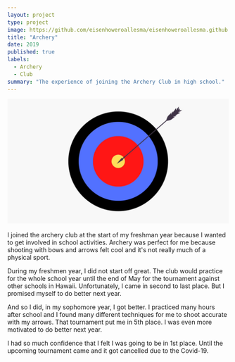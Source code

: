 ```yaml
---
layout: project
type: project
image: https://github.com/eisenhoweroallesma/eisenhoweroallesma.github.io/blob/main/img/Archery.jpg?raw=true
title: "Archery"
date: 2019
published: true
labels:
  - Archery
  - Club
summary: "The experience of joining the Archery Club in high school."
---
```


<img class="img-fluid" src="https://github.com/eisenhoweroallesma/eisenhoweroallesma.github.io/blob/main/img/Archery.jpg?raw=true">

I joined the archery club at the start of my freshman year because I wanted to get involved in school activities. Archery was perfect for me because shooting with bows and arrows felt cool and it's not really much of a physical sport.

During my freshmen year, I did not start off great. The club would practice for the whole school year until the end of May for the tournament against other schools in Hawaii. Unfortunately, I came in second to last place. But I promised myself to do better next year.

And so I did, in my sophomore year, I got better. I practiced many hours after school and I found many different techniques for me to shoot accurate with my arrows. That tournament put me in 5th place. I was even more motivated to do better next year.

I had so much confidence that I felt I was going to be in 1st place. Until the upcoming tournament came and it got cancelled due to the Covid-19.
